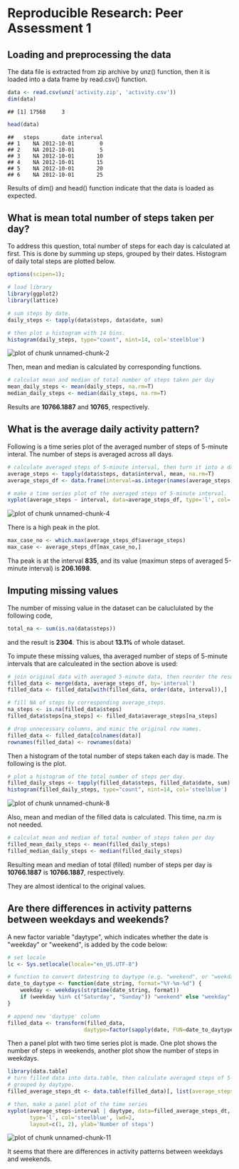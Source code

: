 # Reproducible Research: Peer Assessment 1


## Loading and preprocessing the data

The data file is extracted from zip archive by unz() function, then it is loaded into a data frame by read.csv() function.


```r
data <- read.csv(unz('activity.zip', 'activity.csv'))
dim(data)
```

```
## [1] 17568     3
```

```r
head(data)
```

```
##   steps       date interval
## 1    NA 2012-10-01        0
## 2    NA 2012-10-01        5
## 3    NA 2012-10-01       10
## 4    NA 2012-10-01       15
## 5    NA 2012-10-01       20
## 6    NA 2012-10-01       25
```

Results of dim() and head() function indicate that the data is loaded as expected.

## What is mean total number of steps taken per day?

To address this question, total number of steps for each day is calculated at first. This is done by summing up steps, grouped by their dates. Histogram of daily total steps are plotted below.


```r
options(scipen=1);

# load library
library(ggplot2)
library(lattice)

# sum steps by date.
daily_steps <- tapply(data$steps, data$date, sum)

# then plot a histogram with 14 bins.
histogram(daily_steps, type="count", nint=14, col='steelblue')
```

![plot of chunk unnamed-chunk-2](figure/unnamed-chunk-2.png) 

Then, mean and median is calculated by corresponding functions.


```r
# calculat mean and median of total number of steps taken per day
mean_daily_steps <- mean(daily_steps, na.rm=T)
median_daily_steps <- median(daily_steps, na.rm=T)
```

Results are **10766.1887** and **10765**, respectively.

## What is the average daily activity pattern?

Following is a time series plot of the averaged number of steps of 5-minute interal.
The number of steps is averaged across all days.



```r
# calculate averaged steps of 5-minute interval, then turn it into a data frame.
average_steps <- tapply(data$steps, data$interval, mean, na.rm=T)
average_steps_df <- data.frame(interval=as.integer(names(average_steps)), average_steps=as.numeric(average_steps))

# make a time series plot of the averaged steps of 5-minute interval.
xyplot(average_steps ~ interval, data=average_steps_df, type='l', col='steelblue', lwd=2)
```

![plot of chunk unnamed-chunk-4](figure/unnamed-chunk-4.png) 


There is a high peak in the plot.


```r
max_case_no <- which.max(average_steps_df$average_steps)
max_case <- average_steps_df[max_case_no,]
```

Tha peak is at the interval **835**, and its value (maximun steps of averaged 5-minute interval) is **206.1698**.

## Imputing missing values

The number of missing value in the dataset can be caluclulated by the following code,


```r
total_na <- sum(is.na(data$steps))
```

and the result is **2304**. This is about **13.1%** of whole dataset.

To impute these missing values, tha averaged number of steps of 5-minute intervals that are calculeated in the section above is used:


```r
# join original data with averaged 5-minute data, then reorder the result.
filled_data <- merge(data, average_steps_df, by='interval')
filled_data <- filled_data[with(filled_data, order(date, interval)),]

# fill NA of steps by corresponding average_steps.
na_steps <- is.na(filled_data$steps)
filled_data$steps[na_steps] <- filled_data$average_steps[na_steps]

# drop unnecessary columns, and mimic the original row names.
filled_data <- filled_data[colnames(data)]
rownames(filled_data) <- rownames(data)
```

Then a histogram of the total number of steps taken each day is made. The following is the plot.


```r
# plot a histogram of the total number of steps per day.
filled_daily_steps <- tapply(filled_data$steps, filled_data$date, sum)
histogram(filled_daily_steps, type="count", nint=14, col='steelblue')
```

![plot of chunk unnamed-chunk-8](figure/unnamed-chunk-8.png) 

Also, mean and median of the filled data is calculated.
This time, na.rm is not needed.


```r
# calculat mean and median of total number of steps taken per day
filled_mean_daily_steps <- mean(filled_daily_steps)
filled_median_daily_steps <- median(filled_daily_steps)
```

Resulting mean and median of total (filled) number of steps per day is **10766.1887** is **10766.1887**, respectively.

They are almost identical to the original values.


## Are there differences in activity patterns between weekdays and weekends?

A new factor variable "daytype", which indicates whether the date is "weekday" or "weekend", is added by the code below:


```r
# set locale
lc <- Sys.setlocale(locale="en_US.UTF-8")

# function to convert datestring to daytype (e.g. "weekend", or "weekday")
date_to_daytype <- function(date_string, format="%Y-%m-%d") {
    weekday <- weekdays(strptime(date_string, format))
    if (weekday %in% c("Saturday", "Sunday")) "weekend" else "weekday"
}

# append new 'daytype' column
filled_data <- transform(filled_data,
                        daytype=factor(sapply(date, FUN=date_to_daytype, simplify=T, USE.NAMES=F)))
```

Then a panel plot with two time series plot is made. One plot shows the number of steps in weekends, another plot show the number of steps in weekdays.


```r
library(data.table)
# turn filled data into data.table, then calculate averaged steps of 5-minute interval,
# grouped by daytype.
filled_average_steps_dt <- data.table(filled_data)[, list(average_steps=mean(steps)), by=list(interval, daytype)]

# then, make a panel plot of the time series
xyplot(average_steps~interval | daytype, data=filled_average_steps_dt,
       type='l', col='steelblue', lwd=2,
       layout=c(1, 2), ylab='Number of steps')
```

![plot of chunk unnamed-chunk-11](figure/unnamed-chunk-11.png) 

It seems that there are differences in activity patterns between weekdays and weekends.
